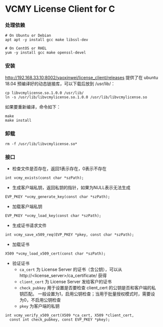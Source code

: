 # VCMY License Client for C

### 处理依赖
~~~~
# On Ubuntu or Debian
apt apt -y install gcc make libssl-dev

# On CentOS or RHEL
yum -y install gcc make openssl-devel
~~~~

### 安装
http://192.168.33.10:8002/yaoxinwei/license_client/releases
提供了在 ubuntu 18.04 预编译好的动态链接库，可以下载后放到 /usr/lib/：
~~~~
cp libvcmylicense.so.1.0.0 /usr/lib/
ln -s /usr/lib/libvcmylicense.so.1.0.0 /usr/lib/libvcmylicense.so
~~~~

如果要重新编译，命令如下：
~~~~
make
make install
~~~~

### 卸载
```
rm -f /usr/lib/libvcmylicense.so*
```

### 接口

  * 检查文件是否存在，返回1表示存在，0表示不存在
  ```
  int vcmy_exists(const char *szPath);
  ```

  * 生成客户端私钥，返回私钥的指针，如果为NULL表示无法生成
  ```
  EVP_PKEY *vcmy_generate_key(const char *szPath);
  ```

  * 加载客户端私钥
  ```
  EVP_PKEY *vcmy_load_key(const char *szPath);
  ```

  * 生成证书请求文件
  ```
  int vcmy_save_x509_req(EVP_PKEY *pkey, const char *szPath);
  ```

  * 加载证书
  ```
  X509 *vcmy_load_x509_cert(const char *szPath);
  ```

  * 验证证书
    * `ca_cert` 为 License Server 的证书（含公钥），可以从 http://<license_server>/ca_certificate/ 获得
    * `client_cert` 为 License Server 发给客户的证书
    * `check_pubkey` 用于设置是否要检查 client_cert 的公钥是否和客户端的私钥匹配。
      一般设置为1，启用公钥检查；当用于批量授权模式时，需要设为0，不启用公钥检查
    * `pkey` 为客户端的私钥

  ```
  int vcmy_verify_x509_cert(X509 *ca_cert, X509 *client_cert,
    const int check_pubkey, const EVP_PKEY *pkey);
  ```
